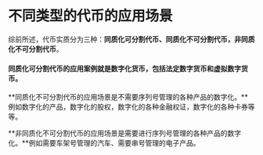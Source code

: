 # 不同类型的代币的应用场景

综前所述，代币实质分为三种：**同质化可分割代币、同质化不可分割代币，非同质化不可分割代币**。

#### 同质化可分割代币的应用案例就是数字化货币，包括法定数字货币和虚拟数字货币。

**同质化不可分割代币的应用场景是不需要序列号管理的各种产品的数字化。**例如数字化的产品，数字化的股权，数字化的各种金融权证，数字化的各种卡券等等。

**非同质化不可分割代币的应用场景是需要进行序列号管理的各种产品的数字化。**例如需要车架号管理的汽车、需要串号管理的电子产品。



